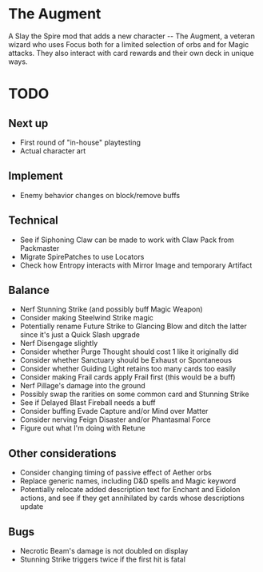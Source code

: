 # The Augment

A Slay the Spire mod that adds a new character -- The Augment, a veteran wizard who uses Focus both for a limited selection of orbs and for Magic attacks.  They also interact with card rewards and their own deck in unique ways.

# TODO

## Next up

* First round of "in-house" playtesting
* Actual character art

## Implement

* Enemy behavior changes on block/remove buffs

## Technical

* See if Siphoning Claw can be made to work with Claw Pack from Packmaster
* Migrate SpirePatches to use Locators
* Check how Entropy interacts with Mirror Image and temporary Artifact

## Balance
* Nerf Stunning Strike (and possibly buff Magic Weapon)
* Consider making Steelwind Strike magic
* Potentially rename Future Strike to Glancing Blow and ditch the latter since it's just a Quick Slash upgrade
* Nerf Disengage slightly
* Consider whether Purge Thought should cost 1 like it originally did
* Consider whether Sanctuary should be Exhaust or Spontaneous
* Consider whether Guiding Light retains too many cards too easily
* Consider making Frail cards apply Frail first (this would be a buff)
* Nerf Pillage's damage into the ground
* Possibly swap the rarities on some common card and Stunning Strike
* See if Delayed Blast Fireball needs a buff
* Consider buffing Evade Capture and/or Mind over Matter
* Consider nerving Feign Disaster and/or Phantasmal Force
* Figure out what I'm doing with Retune

## Other considerations
* Consider changing timing of passive effect of Aether orbs
* Replace generic names, including D&D spells and Magic keyword
* Potentially relocate added description text for Enchant and Eidolon actions, and see if they get annihilated by cards whose descriptions update

## Bugs

* Necrotic Beam's damage is not doubled on display
* Stunning Strike triggers twice if the first hit is fatal